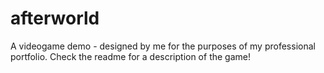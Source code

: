 # afterworld
A videogame demo - designed by me for the purposes of my professional portfolio. Check the readme for a description of the game! 
